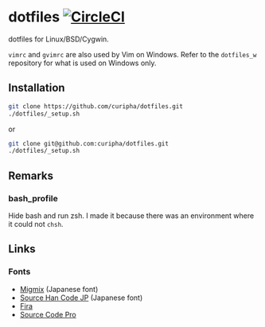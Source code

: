 dotfiles [![CircleCI](https://circleci.com/gh/curipha/dotfiles.svg?style=svg)](https://circleci.com/gh/curipha/dotfiles)
====================
dotfiles for Linux/BSD/Cygwin.

`vimrc` and `gvimrc` are also used by Vim on Windows.
Refer to the `dotfiles_w` repository for what is used on Windows only.


Installation
--------------------
```bash
git clone https://github.com/curipha/dotfiles.git
./dotfiles/_setup.sh
```

or

```bash
git clone git@github.com:curipha/dotfiles.git
./dotfiles/_setup.sh
```


Remarks
--------------------
### bash_profile
Hide bash and run zsh.
I made it because there was an environment where it could not `chsh`.


Links
--------------------
### Fonts
- [Migmix](https://mix-mplus-ipa.osdn.jp/migmix/) (Japanese font)
- [Source Han Code JP](https://github.com/adobe-fonts/source-han-code-jp) (Japanese font)
- [Fira](https://github.com/mozilla/Fira)
- [Source Code Pro](https://github.com/adobe-fonts/source-code-pro)
